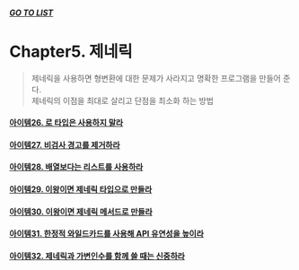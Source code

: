 ##### [GO TO LIST](../README.md)

# Chapter5. 제네릭
> 제네릭을 사용하면 형변환에 대한 문제가 사라지고 명확한 프로그램을 만들어 준다.  
> 제네릭의 이점을 최대로 살리고 단점을 최소화 하는 방법

#### [아이템26. 로 타입은 사용하지 말라](./item26/README.md)
#### [아이템27. 비검사 경고를 제거하라](./item27/README.md)
#### [아이템28. 배열보다는 리스트를 사용하라](./item28/README.md)
#### [아이템29. 이왕이면 제네릭 타입으로 만들라](./item29/README.md)
#### [아이템30. 이왕이면 제네릭 메서드로 만들라](./item30/README.md)
#### [아이템31. 한정적 와일드카드를 사용해 API 유연성을 높이라](./item31/README.md)
#### [아이템32. 제네릭과 가변인수를 함께 쓸 때는 신중하라](./item32/README.md)
